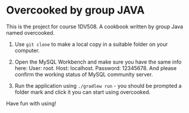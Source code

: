 # Overcooked by group JAVA

This is the project for course 1DV508. A cookbook written by group Java named overcooked.

1. Use `git clone` to make a local copy in a suitable folder on your computer.

2. Open the MySQL Workbench and make sure you have the same info here: User: root.  Host: localhost.  Password: 12345678.  And please confirm the working status of MySQL community server.

3. Run the application using `./gradlew run` - you should be prompted a folder mark and click it you can start using overcooked.


Have fun with using!

